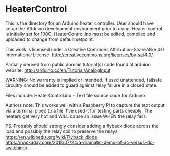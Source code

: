# HeaterControl
This is the directory for an Arduino heater controller.
User should have setup the ARduino development environment prior to using.
Heater control is initially set for 100C.  HeaterControl.ino must be edited, 
compiled and uploaded to change from default setpoint.

This work is licensed under a Creative Commons Attribution-ShareAlike 4.0 International License.
http://creativecommons.org/licenses/by-sa/4.0/
     
Partially derived from public domain tutorial(s) code found at arduino website: 
http://arduino.cc/en/Tutorial/AnalogInput

WARNING: No warranty is implied or intended.  If used unattended, failsafe 
circuitry should be added to guard against relay failure in a closed state.

Files include:
HeaterControl.ino - Text file source code for Arduino

Authors note: This works well with a Raspberry Pi to capture the text output
via a terminal piped to a file.  I've used it for testing parts cheaply.  The 
heaters get very hot and WILL cause an issue WHEN the relay fails. 

PS.  Probably should strongly consider adding a flyback diode across the load and possibly the relay coil to preserve the relays.  
https://en.wikipedia.org/wiki/Flyback_diode
https://hackaday.com/2018/07/24/a-dramatic-demo-of-ac-versus-dc-switching/
